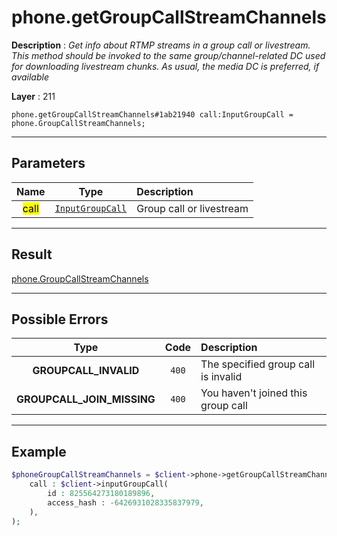 # phone.getGroupCallStreamChannels

**Description** : *Get info about RTMP streams in a group call or livestream.
This method should be invoked to the same group/channel-related DC used for downloading livestream chunks.
As usual, the media DC is preferred, if available*

**Layer** : 211

```tl
phone.getGroupCallStreamChannels#1ab21940 call:InputGroupCall = phone.GroupCallStreamChannels;
```

---

## Parameters

| Name | Type | Description |
| :---: | :---: | :--- |
| <mark>call</mark> | [`InputGroupCall`](type/InputGroupCall) | Group call or livestream |

---

## Result

[phone.GroupCallStreamChannels](type/phone.GroupCallStreamChannels)

---

## Possible Errors

| Type | Code | Description |
| :---: | :---: | :--- |
| **GROUPCALL_INVALID** | `400` | The specified group call is invalid |
| **GROUPCALL_JOIN_MISSING** | `400` | You haven't joined this group call |

---

## Example

```php
$phoneGroupCallStreamChannels = $client->phone->getGroupCallStreamChannels(
	call : $client->inputGroupCall(
		id : 825564273180189896,
		access_hash : -6426931028335837979,
	),
);
```